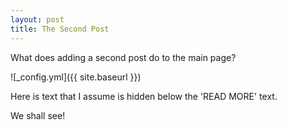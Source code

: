 ```yaml
---
layout: post
title: The Second Post
---
```


What does adding a second post do to the main page? 

![_config.yml]({{ site.baseurl }})

Here is text that I assume is hidden below the 'READ MORE' text.

We shall see! 
